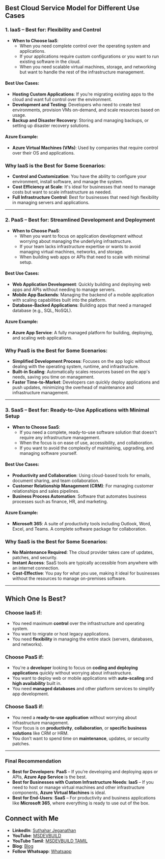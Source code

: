 ## **Best Cloud Service Model for Different Use Cases**

### **1. **IaaS** – Best for: Flexibility and Control**
- **When to Choose IaaS**:
  - When you need complete control over the operating system and applications.
  - If your applications require custom configurations or you want to run existing software in the cloud.
  - When you need scalable virtual machines, storage, and networking but want to handle the rest of the infrastructure management.

#### **Best Use Cases**:
- **Hosting Custom Applications**: If you’re migrating existing apps to the cloud and want full control over the environment.
- **Development and Testing**: Developers who need to create test environments, provision VMs on-demand, and scale resources based on usage.
- **Backup and Disaster Recovery**: Storing and managing backups, or setting up disaster recovery solutions.

#### **Azure Example**:
- **Azure Virtual Machines (VMs)**: Used by companies that require control over their OS and applications.

### **Why IaaS is the Best for Some Scenarios**:
- **Control and Customization**: You have the ability to configure your environment, install software, and manage the system.
- **Cost Efficiency at Scale**: It's ideal for businesses that need to manage costs but want to scale infrastructure as needed.
- **Full Infrastructure Control**: Best for businesses that need high flexibility in managing servers and applications.

---

### **2. **PaaS** – Best for: Streamlined Development and Deployment**
- **When to Choose PaaS**:
  - When you want to focus on application development without worrying about managing the underlying infrastructure.
  - If your team lacks infrastructure expertise or wants to avoid managing virtual machines, networks, and storage.
  - When building web apps or APIs that need to scale with minimal setup.

#### **Best Use Cases**:
- **Web Application Development**: Quickly building and deploying web apps and APIs without needing to manage servers.
- **Mobile App Backends**: Managing the backend of a mobile application with scaling capabilities built into the platform.
- **Database-Backed Applications**: Building apps that need a managed database (e.g., SQL, NoSQL).

#### **Azure Example**:
- **Azure App Service**: A fully managed platform for building, deploying, and scaling web applications.

### **Why PaaS is the Best for Some Scenarios**:
- **Simplified Development Process**: Focuses on the app logic without dealing with the operating system, runtime, and infrastructure.
- **Built-in Scaling**: Automatically scales resources based on the app's needs, saving you time on management.
- **Faster Time-to-Market**: Developers can quickly deploy applications and push updates, minimizing the overhead of maintenance and infrastructure management.

---

### **3. **SaaS** – Best for: Ready-to-Use Applications with Minimal Setup**
- **When to Choose SaaS**:
  - If you need a complete, ready-to-use software solution that doesn't require any infrastructure management.
  - When the focus is on ease of use, accessibility, and collaboration.
  - If you want to avoid the complexity of maintaining, upgrading, and managing software yourself.

#### **Best Use Cases**:
- **Productivity and Collaboration**: Using cloud-based tools for emails, document sharing, and team collaboration.
- **Customer Relationship Management (CRM)**: For managing customer relationships and sales pipelines.
- **Business Process Automation**: Software that automates business processes such as finance, HR, and marketing.

#### **Azure Example**:
- **Microsoft 365**: A suite of productivity tools including Outlook, Word, Excel, and Teams. A complete software package for collaboration.

### **Why SaaS is the Best for Some Scenarios**:
- **No Maintenance Required**: The cloud provider takes care of updates, patches, and security.
- **Instant Access**: SaaS tools are typically accessible from anywhere with an internet connection.
- **Cost-Effective**: You pay for what you use, making it ideal for businesses without the resources to manage on-premises software.

---

## **Which One Is Best?**

### **Choose IaaS if:**
- You need maximum **control** over the infrastructure and operating system.
- You want to migrate or host legacy applications.
- You need **flexibility** in managing the entire stack (servers, databases, and networks).

### **Choose PaaS if:**
- You're a **developer** looking to focus on **coding and deploying applications** quickly without worrying about infrastructure.
- You want to deploy web or mobile applications with **auto-scaling** and **high availability** built in.
- You need **managed databases** and other platform services to simplify app development.

### **Choose SaaS if:**
- You need a **ready-to-use application** without worrying about infrastructure management.
- Your focus is on **productivity**, **collaboration**, or **specific business solutions** like CRM or HRM.
- You don’t want to spend time on **maintenance**, updates, or security patches.

---

### **Final Recommendation**
- **Best for Developers**: **PaaS** – If you’re developing and deploying apps or APIs, **Azure App Service** is the best.
- **Best for Businesses with Custom Infrastructure Needs**: **IaaS** – If you need to host or manage virtual machines and other infrastructure components, **Azure Virtual Machines** is ideal.
- **Best for End-Users**: **SaaS** – For productivity and business applications like **Microsoft 365**, where everything is ready to use out of the box.
## Connect with Me
- **LinkedIn**: [Suthahar Jeganathan](https://www.linkedin.com/in/jssuthahar/)
- **YouTube**: [MSDEVBUILD](https://www.youtube.com/@MSDEVBUILD)
- **YouTube Tamil**: [MSDEVBUILD TAMIL](https://www.youtube.com/@MSDEVBUILDTamil)
- **Blog**: [Blog](https://www.msdevbuild.com/)
- **Follow Whatsapp**: [Whatsapp](https://www.whatsapp.com/channel/0029Va5j2rHEFeXcTlUhQB0J)

